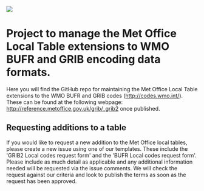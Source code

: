 
![](https://github.com/MetOffice/localTables-GRIB-BUFR/workflows/pre-commit/badge.svg)

# Project to manage the Met Office Local Table extensions to WMO BUFR and GRIB encoding data formats.

Here you will find the GitHub repo for maintaining the Met Office Local Table extensions to the WMO BUFR and GRIB codes (http://codes.wmo.int/). These can be found at the following webpage: http://reference.metoffice.gov.uk/grib/_grib2 once published.



## Requesting additions to a table

If you would like to request a new addition to the Met Office local tables, please create a new issue using one of our templates. These include the 'GRIB2 Local codes request form' and the 'BUFR Local codes request form'. Please include as much detail as applicable and any additional information needed will be requested via the issue comments. We will check the request against our criteria and look to publish the terms as soon as the request has been approved. 



